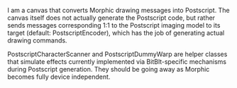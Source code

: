 I am a canvas that converts Morphic drawing messages into Postscript.  The canvas itself does not actually generate the Postscript code, but rather sends messages corresponding 1:1 to the Postscript imaging model to its target (default: PostscriptEncoder), which has the job of generating actual drawing commands.

PostscriptCharacterScanner and PostscriptDummyWarp are helper classes that simulate effects currently implemented via BitBlt-specific mechanisms during Postscript generation.  They should be going away as Morphic becomes fully device independent.

